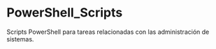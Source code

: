 # PowerShell_Scripts

Scripts PowerShell para tareas relacionadas con las administración de sistemas.
